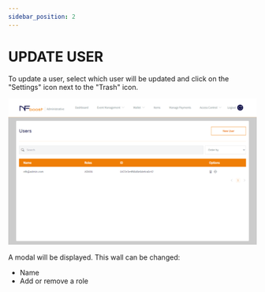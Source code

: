 ```yaml
---
sidebar_position: 2
---
```


# UPDATE USER

To update a user, select which user will be updated and click on the "Settings" icon next to the "Trash" icon.

![1](/img/accessuser.png)

A modal will be displayed. This wall can be changed:

- Name
- Add or remove a role
